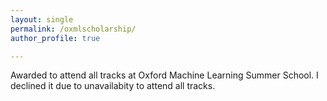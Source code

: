```yaml
---
layout: single
permalink: /oxmlscholarship/
author_profile: true

---
```


Awarded to attend all tracks at Oxford Machine Learning Summer School. I declined it due to unavailabity to attend all tracks.








